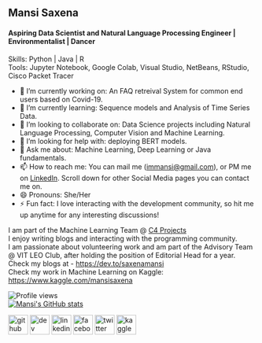 ## Mansi Saxena
#### Aspiring Data Scientist and Natural Language Processing Engineer | Environmentalist | Dancer

Skills: Python | Java | R </br>
Tools: Jupyter Notebook, Google Colab, Visual Studio, NetBeans, RStudio, Cisco Packet Tracer

- 🔭 I’m currently working on: An FAQ retreival System for common end users based on Covid-19. 
- 🌱 I’m currently learning: Sequence models and Analysis of Time Series Data. 
- 👯 I’m looking to collaborate on: Data Science projects including Natural Language Processing, Computer Vision and Machine Learning. 
- 🤔 I’m looking for help with: deploying BERT models.
- 💬 Ask me about: Machine Learning, Deep Learning or Java fundamentals.
- 📫 How to reach me: You can mail me (immansi@gmail.com), or PM me on [LinkedIn](https://www.linkedin.com/in/mansi-saxena-084b681a2/). Scroll down for other Social Media pages you can contact me on. 
- 😄 Pronouns: She/Her
- ⚡ Fun fact: I love interacting with the development community, so hit me up anytime for any interesting discussions!

I am part of the Machine Learning Team @ [C4 Projects](https://linktr.ee/c4projects) <br>
I enjoy writing blogs and interacting with the programming community. <br>
I am passionate about volunteering work and am part of the Advisory Team @ VIT LEO Club, after holding the position of Editorial Head for a year. <br>
Check my blogs at - https://dev.to/saxenamansi <br>
Check my work in Machine Learning on Kaggle: https://www.kaggle.com/mansisaxena <br>
  
![Profile views](https://gpvc.arturio.dev/saxenamansi)  
[![Mansi's GitHub stats](https://github-readme-stats.vercel.app/api?username=saxenamansi)](https://github.com/anuraghazra/github-readme-stats)

[<img src='https://cdn.jsdelivr.net/npm/simple-icons@3.0.1/icons/github.svg' alt='github' height='40'>](https://github.com/saxenamansi)  [<img src='https://cdn.jsdelivr.net/npm/simple-icons@3.0.1/icons/dev-dot-to.svg' alt='dev' height='40'>](https://dev.to/saxenamansi)  [<img src='https://cdn.jsdelivr.net/npm/simple-icons@3.0.1/icons/linkedin.svg' alt='linkedin' height='40'>](https://www.linkedin.com/in/MansiSaxena/)  [<img src='https://cdn.jsdelivr.net/npm/simple-icons@3.0.1/icons/facebook.svg' alt='facebook' height='40'>](https://www.facebook.com/MansiSaxena)  [<img src='https://cdn.jsdelivr.net/npm/simple-icons@3.0.1/icons/twitter.svg' alt='twitter' height='40'>](https://twitter.com/MansiSa02771233)  [<img src='https://cdn.jsdelivr.net/npm/simple-icons@3.0.1/icons/kaggle.svg' alt='kaggle' height='40'>](https://www.kaggle.com/mansisaxena) 
